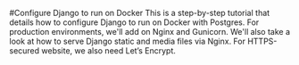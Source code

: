#Configure Django to run on Docker 
This is a step-by-step tutorial that details how to configure Django to run on Docker with Postgres. For production environments, we'll add on Nginx and Gunicorn. We'll also take a look at how to serve Django static and media files via Nginx. For HTTPS-secured website, we also need Let’s Encrypt.

